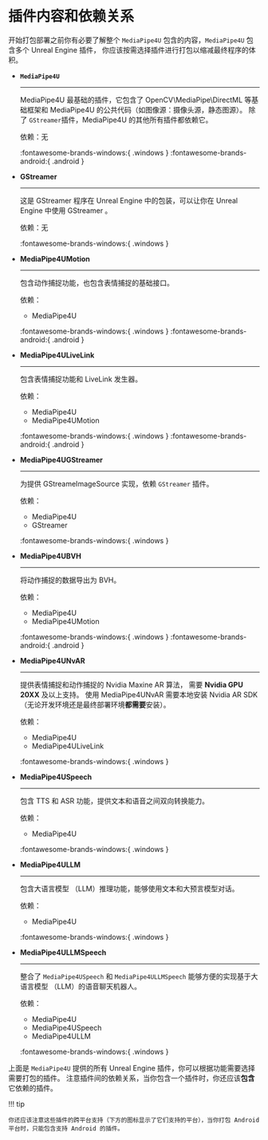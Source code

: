 # 插件内容和依赖关系

开始打包部署之前你有必要了解整个 `MediaPipe4U` 包含的内容，`MediaPipe4U` 包含多个 Unreal Engine 插件，
你应该按需选择插件进行打包以缩减最终程序的体积。


<div class="grid cards" markdown>

-   __`MediaPipe4U`__

    ---

    MediaPipe4U 最基础的插件，它包含了 OpenCV\MediaPipe\DirectML 等基础框架和
    MediaPipe4U 的公共代码（如图像源：摄像头源，静态图源）。 除了 `GStreamer`插件，MediaPipe4U 的其他所有插件都依赖它。   

    依赖：无

    :fontawesome-brands-windows:{ .windows }  :fontawesome-brands-android:{ .android }

-   __GStreamer__

    ---

    这是 GStreamer 程序在 Unreal Engine 中的包装，可以让你在 Unreal Engine 中使用 GStreamer 。    

    依赖：无

    :fontawesome-brands-windows:{ .windows }

-   __MediaPipe4UMotion__

    ---

    包含动作捕捉功能，也包含表情捕捉的基础接口。   

    依赖： 
     
    - MediaPipe4U

    :fontawesome-brands-windows:{ .windows }  :fontawesome-brands-android:{ .android }

-   __MediaPipe4ULiveLink__

    ---

    包含表情捕捉功能和 LiveLink 发生器。   

    依赖：   

    - MediaPipe4U
    - MediaPipe4UMotion

    :fontawesome-brands-windows:{ .windows }  :fontawesome-brands-android:{ .android }

-   __MediaPipe4UGStreamer__

    ---

    为提供 GStreameImageSource 实现，依赖 `GStreamer` 插件。   

    依赖：

    - MediaPipe4U
    - GStreamer

    :fontawesome-brands-windows:{ .windows }

-   __MediaPipe4UBVH__

    ---

    将动作捕捉的数据导出为 BVH。   

    依赖：

    - MediaPipe4U
    - MediaPipe4UMotion

    :fontawesome-brands-windows:{ .windows }  :fontawesome-brands-android:{ .android }

-   __MediaPipe4UNvAR__

    ---

    提供表情捕捉和动作捕捉的 Nvidia Maxine AR 算法， 需要 **Nvidia GPU 20XX** 及以上支持。
    使用 MediaPipe4UNvAR 需要本地安装 Nvidia AR SDK （无论开发环境还是最终部署环境**都需要**安装）。   

    依赖：

    - MediaPipe4U
    - MediaPipe4ULiveLink

    :fontawesome-brands-windows:{ .windows }

-   __MediaPipe4USpeech__

    ---

    包含 TTS 和 ASR 功能，提供文本和语音之间双向转换能力。   

    依赖：

    - MediaPipe4U

    :fontawesome-brands-windows:{ .windows }

-   __MediaPipe4ULLM__

    ---

    包含大语言模型 （LLM）推理功能，能够使用文本和大预言模型对话。

    依赖：

    - MediaPipe4U

    :fontawesome-brands-windows:{ .windows }

-   __MediaPipe4ULLMSpeech__

    ---

    整合了 `MediaPipe4USpeech` 和 `MediaPipe4ULLMSpeech` 能够方便的实现基于大语言模型 （LLM）的语音聊天机器人。   

    依赖：

    - MediaPipe4U
    - MediaPipe4USpeech
    - MediaPipe4ULLM

    :fontawesome-brands-windows:{ .windows }



</div>


上面是 `MediaPipe4U` 提供的所有 Unreal Engine 插件，你可以根据功能需要选择需要打包的插件。
注意插件间的依赖关系，当你包含一个插件时，你还应该**包含**它依赖的插件。   

!!! tip

    你还应该注意这些插件的跨平台支持（下方的图标显示了它们支持的平台），当你打包 Android 平台时，只能包含支持 Android 的插件。

